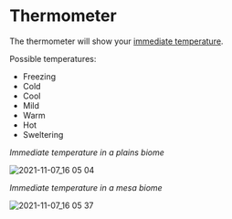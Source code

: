 # Thermometer

The thermometer will show your [immediate temperature](https://github.com/fishcute/ToughAsClient/blob/main/Tutorial/Stats/Immediate%20Temperature.md).

Possible temperatures:
- Freezing
- Cold
- Cool
- Mild
- Warm
- Hot
- Sweltering

*Immediate temperature in a plains biome*

![2021-11-07_16 05 04](https://user-images.githubusercontent.com/47741160/140662121-097e93b3-20c5-4163-8cbe-7ef5b420ac7c.png)

*Immediate temperature in a mesa biome*

![2021-11-07_16 05 37](https://user-images.githubusercontent.com/47741160/140662128-f3f7d439-8040-47b6-8e2c-714a4d5b3a3f.png)
